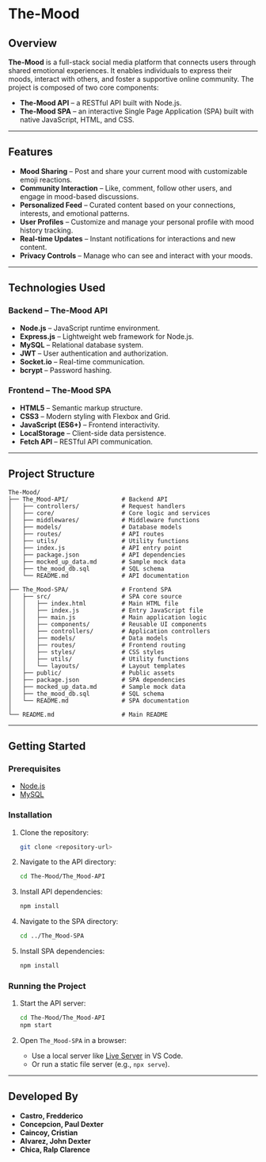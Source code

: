 # The-Mood

## Overview

**The-Mood** is a full-stack social media platform that connects users through shared emotional experiences. It enables individuals to express their moods, interact with others, and foster a supportive online community. The project is composed of two core components:

- **The-Mood API** – a RESTful API built with Node.js.
- **The-Mood SPA** – an interactive Single Page Application (SPA) built with native JavaScript, HTML, and CSS.

---

## Features

- **Mood Sharing** – Post and share your current mood with customizable emoji reactions.
- **Community Interaction** – Like, comment, follow other users, and engage in mood-based discussions.
- **Personalized Feed** – Curated content based on your connections, interests, and emotional patterns.
- **User Profiles** – Customize and manage your personal profile with mood history tracking.
- **Real-time Updates** – Instant notifications for interactions and new content.
- **Privacy Controls** – Manage who can see and interact with your moods.

---

## Technologies Used

### Backend – The-Mood API

- **Node.js** – JavaScript runtime environment.
- **Express.js** – Lightweight web framework for Node.js.
- **MySQL** – Relational database system.
- **JWT** – User authentication and authorization.
- **Socket.io** – Real-time communication.
- **bcrypt** – Password hashing.

### Frontend – The-Mood SPA

- **HTML5** – Semantic markup structure.
- **CSS3** – Modern styling with Flexbox and Grid.
- **JavaScript (ES6+)** – Frontend interactivity.
- **LocalStorage** – Client-side data persistence.
- **Fetch API** – RESTful API communication.

---

## Project Structure

```
The-Mood/
├── The_Mood-API/               # Backend API
│   ├── controllers/            # Request handlers
│   ├── core/                   # Core logic and services
│   ├── middlewares/            # Middleware functions
│   ├── models/                 # Database models
│   ├── routes/                 # API routes
│   ├── utils/                  # Utility functions
│   ├── index.js                # API entry point
│   ├── package.json            # API dependencies
│   ├── mocked_up_data.md       # Sample mock data
│   ├── the_mood_db.sql         # SQL schema
│   └── README.md               # API documentation
│
├── The_Mood-SPA/               # Frontend SPA
│   ├── src/                    # SPA core source
│   │   ├── index.html          # Main HTML file
│   │   ├── index.js            # Entry JavaScript file
│   │   ├── main.js             # Main application logic
│   │   ├── components/         # Reusable UI components
│   │   ├── controllers/        # Application controllers
│   │   ├── models/             # Data models
│   │   ├── routes/             # Frontend routing
│   │   ├── styles/             # CSS styles
│   │   ├── utils/              # Utility functions
│   │   └── layouts/            # Layout templates
│   ├── public/                 # Public assets
│   ├── package.json            # SPA dependencies
│   ├── mocked_up_data.md       # Sample mock data
│   ├── the_mood_db.sql         # SQL schema
│   └── README.md               # SPA documentation
│
└── README.md                   # Main README
```

---

## Getting Started

### Prerequisites

- [Node.js](https://nodejs.org/)
- [MySQL](https://www.mysql.com/)

### Installation

1. Clone the repository:
    ```bash
    git clone <repository-url>
    ```

2. Navigate to the API directory:
    ```bash
    cd The-Mood/The_Mood-API
    ```

3. Install API dependencies:
    ```bash
    npm install
    ```

4. Navigate to the SPA directory:
    ```bash
    cd ../The_Mood-SPA
    ```

5. Install SPA dependencies:
    ```bash
    npm install
    ```

### Running the Project

1. Start the API server:
    ```bash
    cd The-Mood/The_Mood-API
    npm start
    ```

2. Open `The_Mood-SPA` in a browser:
    - Use a local server like [Live Server](https://marketplace.visualstudio.com/items?itemName=ritwickdey.LiveServer) in VS Code.
    - Or run a static file server (e.g., `npx serve`).

---

## Developed By

- **Castro, Fredderico**
- **Concepcion, Paul Dexter**
- **Caincoy, Cristian**
- **Alvarez, John Dexter**
- **Chica, Ralp Clarence**

